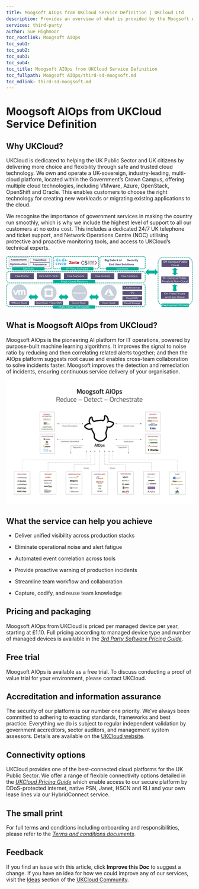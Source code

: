 ```yaml
---
title: Moogsoft AIOps from UKCloud Service Definition | UKCloud Ltd
description: Provides an overview of what is provided by the Moogsoft AIOps from UKCloud service
services: third-party
author: Sue Highmoor
toc_rootlink: Moogsoft AIOps
toc_sub1: 
toc_sub2:
toc_sub3:
toc_sub4:
toc_title: Moogsoft AIOps from UKCloud Service Definition
toc_fullpath: Moogsoft AIOps/third-sd-moogsoft.md
toc_mdlink: third-sd-moogsoft.md
---
```


# Moogsoft AIOps from UKCloud Service Definition

## Why UKCloud?

UKCloud is dedicated to helping the UK Public Sector and UK citizens by delivering more choice and flexibility through safe and trusted cloud technology. We own and operate a UK-sovereign, industry-leading, multi-cloud platform, located within the Government’s Crown Campus, offering multiple cloud technologies, including VMware, Azure, OpenStack, OpenShift and Oracle. This enables customers to choose the right technology for creating new workloads or migrating existing applications to the cloud.

We recognise the importance of government services in making the country run smoothly, which is why we include the highest level of support to all our customers at no extra cost. This includes a dedicated 24/7 UK telephone and ticket support, and Network Operations Centre (NOC) utilising protective and proactive monitoring tools, and access to UKCloud’s technical experts.

![UKCloud services](images/ukc-services.png)

## What is Moogsoft AIOps from UKCloud?

Moogsoft AIOps is the pioneering AI platform for IT operations, powered by purpose-built machine learning algorithms. It improves the signal to noise ratio by reducing and then correlating related alerts together; and then the AIOps platform suggests root cause and enables cross-team collaboration to solve incidents faster. Moogsoft improves the detection and remediation of incidents, ensuring continuous service delivery of your organisation.

![Moogsoft AIOps overview](images/third-moogsoft-overview.png)

## What the service can help you achieve

- Deliver unified visibility across production stacks

- Eliminate operational noise and alert fatigue

- Automated event correlation across tools

- Provide proactive warning of production incidents

- Streamline team workflow and collaboration

- Capture, codify, and reuse team knowledge

## Pricing and packaging

Moogsoft AIOps from UKCloud is priced per managed device per year, starting at £1.10. Full pricing according to managed device type and number of managed devices is available in the [*3rd Party Software Pricing Guide*](https://ukcloud.com/wp-content/uploads/2019/06/ukcloud-3rd-party-software-pricing-guide-11.0.pdf).

## Free trial

Moogsoft AIOps is available as a free trial. To discuss conducting a proof of value trial for your environment, please contact UKCloud.

## Accreditation and information assurance

The security of our platform is our number one priority. We’ve always been committed to adhering to exacting standards, frameworks and best practice. Everything we do is subject to regular independent validation by government accreditors, sector auditors, and management system assessors. Details are available on the [UKCloud website](https://ukcloud.com/governance/).

## Connectivity options

UKCloud provides one of the best-connected cloud platforms for the UK Public Sector. We offer a range of flexible connectivity options detailed in the [*UKCloud Pricing Guide*](https://ukcloud.com/wp-content/uploads/2019/06/ukcloud-pricing-guide-11.0.pdf) which enable access to our secure platform by DDoS-protected internet, native PSN, Janet, HSCN and RLI and your own lease lines via our HybridConnect service.

## The small print

For full terms and conditions including onboarding and responsibilities, please refer to the [*Terms and conditions documents*](../other/other-ref-terms-and-conditions.md).

## Feedback

If you find an issue with this article, click **Improve this Doc** to suggest a change. If you have an idea for how we could improve any of our services, visit the [Ideas](https://community.ukcloud.com/ideas) section of the [UKCloud Community](https://community.ukcloud.com).
